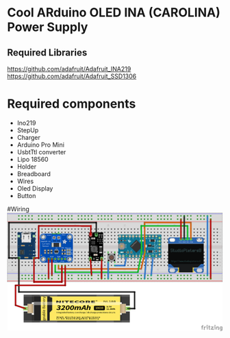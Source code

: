 # Cool ARduino OLED INA (CAROLINA) Power Supply

## Required Libraries
https://github.com/adafruit/Adafruit_INA219
https://github.com/adafruit/Adafruit_SSD1306

# Required components

- Ino219
- StepUp
- Charger
- Arduino Pro Mini
- UsbtTtl converter
- Lipo 18560
- Holder
- Breadboard
- Wires
- Oled Display
- Button

#Wiring
![Wiring Diagram](wiring_bb.png)
